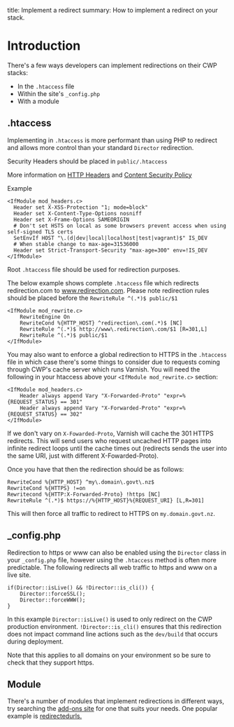 title: Implement a redirect
summary: How to implement a redirect on your stack.

# Introduction

There's a few ways developers can implement redirections on their CWP stacks:
- In the `.htaccess` file
- Within the site's `_config.php`
- With a module

## .htaccess

Implementing in `.htaccess` is more performant than using PHP to redirect and allows more control than your standard `Director` redirection. 

Security Headers should be placed in `public/.htaccess`

More information on [HTTP Headers](https://developer.mozilla.org/en-US/docs/Web/HTTP/Headers) and [Content Security Policy](https://developer.mozilla.org/en-US/docs/Web/HTTP/Headers/Content-Security-Policy)

Example
```
<IfModule mod_headers.c>
  Header set X-XSS-Protection "1; mode=block"
  Header set X-Content-Type-Options nosniff
  Header set X-Frame-Options SAMEORIGIN
  # Don't set HSTS on local as some browsers prevent access when using self-signed TLS certs
  SetEnvIf HOST "\.(d|dev|local|localhost|test|vagrant)$" IS_DEV
  # When stable change to max-age=31536000
  Header set Strict-Transport-Security "max-age=300" env=!IS_DEV
</IfModule>
```

Root `.htaccess` file should be used for redirection purposes.

The below example shows complete `.htaccess` file which redirects redirection.com to www.redirection.com. 
Please note redirection rules should be placed before the `RewriteRule ^(.*)$ public/$1`

```
<IfModule mod_rewrite.c>
    RewriteEngine On
    RewriteCond %{HTTP_HOST} ^redirection\.com(.*)$ [NC]
    RewriteRule ^(.*)$ http://www\.redirection\.com/$1 [R=301,L]
    RewriteRule ^(.*)$ public/$1
</IfModule>

```

You may also want to enforce a global redirection to HTTPS in the `.htaccess` file in which case there's some things to consider due to requests coming through CWP's cache server which runs Varnish. You will need the following in your htaccess above your `<IfModule mod_rewrite.c>` section:

```
<IfModule mod_headers.c>
	Header always append Vary "X-Forwarded-Proto" "expr=%{REQUEST_STATUS} == 301"
	Header always append Vary "X-Forwarded-Proto" "expr=%{REQUEST_STATUS} == 302"
</IfModule>
```

If we don't vary on `X-Fowarded-Proto`, Varnish will cache the 301 HTTPS redirects. This will send users who request uncached HTTP pages into infinite redirect loops until the cache times out (redirects sends the user into the same URI, just with different X-Fowarded-Proto).

Once you have that then the redirection should be as follows:

```
RewriteCond %{HTTP_HOST} ^my\.domain\.govt\.nz$
RewriteCond %{HTTPS} !=on
Rewritecond %{HTTP:X-Forwarded-Proto} !https [NC]
RewriteRule ^(.*)$ https://%{HTTP_HOST}%{REQUEST_URI} [L,R=301]
```

This will then force all traffic to redirect to HTTPS on `my.domain.govt.nz`.

## \_config.php

Redirection to https or www can also be enabled using the `Director` class in your `_config.php` file, however using the `.htaccess` method is often more predictable. The following redirects all web traffic to https and www on a live site.

```
if(Director::isLive() && !Director::is_cli()) {
	Director::forceSSL();
	Director::forceWWW();
}
```

In this example `Director::isLive()` is used to only redirect on the CWP production environment. `!Director::is_cli()` ensures that this redirection does not impact command line actions such as the `dev/build` that occurs during deployment.

Note that this applies to all domains on your environment so be sure to check that they support https.

## Module

There's a number of modules that implement redirections in different ways, try searching the [add-ons site](http://addons.silverstripe.org/add-ons) for one that suits your needs. One popular example is [redirectedurls.](https://github.com/silverstripe/silverstripe-redirectedurls)
